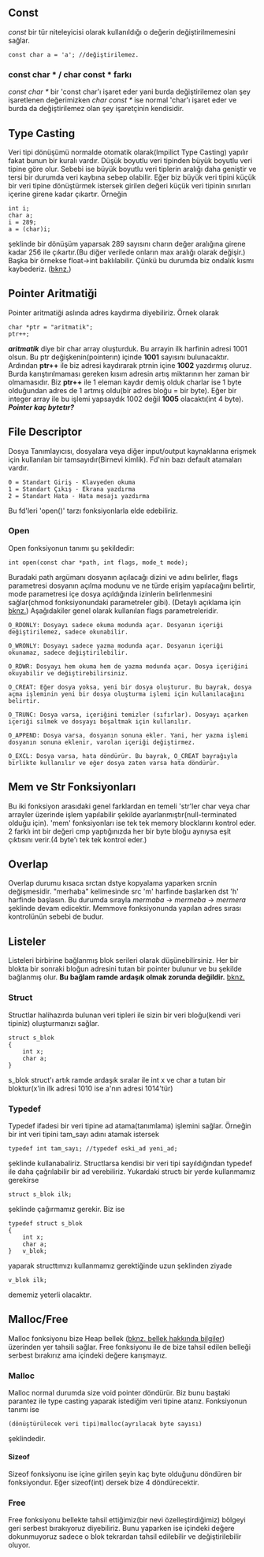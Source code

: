 ## **Const**
*const* bir tür niteleyicisi olarak kullanıldığı o değerin değiştirilmemesini sağlar.

    const char a = 'a'; //değiştirilemez.
### **const char * / char const * farkı**
*const char \** bir 'const char'ı işaret eder yani burda değiştirilemez olan şey işaretlenen değerimizken *char const \** ise normal 'char'ı işaret eder ve burda da değiştirilemez olan şey işaretçinin kendisidir.

## **Type Casting**
Veri tipi dönüşümü normalde otomatik olarak(Impilict Type Casting) yapılır fakat bunun bir kuralı vardır. Düşük boyutlu veri tipinden büyük boyutlu veri tipine göre olur. Sebebi ise büyük boyutlu veri tiplerin aralığı daha geniştir ve tersi bir durumda veri kaybına sebep olabilir.
Eğer biz büyük veri tipini küçük bir veri tipine dönüştürmek istersek girilen değeri küçük veri tipinin sınırları içerine girene kadar çıkartır. Örneğin

	int	i;
	char a;
	i = 289;
	a = (char)i;
şeklinde bir dönüşüm yaparsak 289 sayısını charın değer aralığına girene kadar 256 ile çıkartır.(Bu diğer verilede onların max aralığı olarak değişir.)
Başka bir örnekse float->int baklılabilir. Çünkü bu durumda biz ondalık kısmı kaybederiz.
([bknz.](https://www.geeksforgeeks.org/type-conversion-c/)) 

## **Pointer Aritmatiği**
Pointer aritmatiği aslında adres kaydırma diyebiliriz. Örnek olarak 

    char *ptr = "aritmatik";
    ptr++;
***aritmatik*** diye bir char array oluşturduk. Bu arrayin ilk harfinin adresi 1001 olsun. Bu ptr değişkenin(pointerın) içinde **1001** sayısını bulunacaktır. Ardından **ptr++** ile biz adresi kaydırarak ptrnin içine **1002** yazdırmış oluruz.
Burda karıştırılmaması gereken kısım adresin artış miktarının her zaman bir olmamasıdır. Biz **ptr++** ile 1 eleman kaydır demiş olduk charlar ise 1 byte olduğundan adres de 1 artmış oldu(bir adres bloğu = bir byte). Eğer bir integer array ile bu işlemi yapsaydık 1002 değil **1005** olacaktı(int 4 byte).
***Pointer kaç bytetır?***
## **File Descriptor**
Dosya Tanımlayıcısı, dosyalara veya diğer input/output kaynaklarına erişmek için kullanılan bir tamsayıdır(Birnevi kimlik). Fd'nin bazı default atamaları vardır.
	
	0 = Standart Giriş - Klavyeden okuma
	1 = Standart Çıkış - Ekrana yazdırma
	2 = Standart Hata - Hata mesajı yazdırma
Bu fd'leri 'open()' tarzı fonksiyonlarla elde edebiliriz.
### **Open**
Open fonksiyonun tanımı şu şekildedir:

	int open(const char *path, int flags, mode_t mode);
Buradaki path argümanı dosyanın açılacağı dizini ve adını belirler, flags parametresi dosyanın açılma modunu ve ne türde erişim yapılacağını belirtir, mode parametresi içe dosya açıldığında izinlerin belirlenmesini sağlar(chmod fonksiyonundaki parametreler gibi). (Detaylı açıklama için [bknz.](https://www.codequoi.com/en/handling-a-file-by-its-descriptor-in-c/#opening_or_creating_a_file_in_c)) Aşağıdakiler genel olarak kullanılan flags parametreleridir.

    O_RDONLY: Dosyayı sadece okuma modunda açar. Dosyanın içeriği değiştirilemez, sadece okunabilir.

    O_WRONLY: Dosyayı sadece yazma modunda açar. Dosyanın içeriği okunamaz, sadece değiştirilebilir.

    O_RDWR: Dosyayı hem okuma hem de yazma modunda açar. Dosya içeriğini okuyabilir ve değiştirebilirsiniz.

    O_CREAT: Eğer dosya yoksa, yeni bir dosya oluşturur. Bu bayrak, dosya açma işleminin yeni bir dosya oluşturma işlemi için kullanılacağını belirtir.

    O_TRUNC: Dosya varsa, içeriğini temizler (sıfırlar). Dosyayı açarken içeriği silmek ve dosyayı boşaltmak için kullanılır.

    O_APPEND: Dosya varsa, dosyanın sonuna ekler. Yani, her yazma işlemi dosyanın sonuna eklenir, varolan içeriği değiştirmez.

    O_EXCL: Dosya varsa, hata döndürür. Bu bayrak, O_CREAT bayrağıyla birlikte kullanılır ve eğer dosya zaten varsa hata döndürür.

## **Mem ve Str Fonksiyonları**
Bu iki fonksiyon arasıdaki genel farklardan en temeli 'str'ler char veya char arrayler üzerinde işlem yapılabilir şekilde ayarlanmıştır(null-terminated olduğu için). 'mem' fonksiyonları ise tek tek memory blocklarını kontrol eder. 2 farklı int bir değeri cmp yaptığınızda her bir byte bloğu aynıysa eşit çıktısını verir.(4 byte'ı tek tek kontrol eder.)

## **Overlap**
Overlap durumu kısaca srctan dstye kopyalama yaparken srcnin değişmesidir. "merhaba" kelimesinde src 'm' harfinde başlarken dst 'h' harfinde başlasın. Bu durumda sırayla *mermaba* -> *mermeba* -> *mermera* şeklinde devam edicektir. Memmove fonksiyonunda yapılan adres sırası kontrolünün sebebi de budur.

## **Listeler**
Listeleri birbirine bağlanmış blok serileri olarak düşünebilirsiniz. Her bir blokta bir sonraki bloğun adresini tutan bir pointer bulunur ve bu şekilde bağlanmış olur. **Bu bağlam ramde ardaşık olmak zorunda değildir.** 
[bknz.](https://www.youtube.com/playlist?list=PLh9ECzBB8tJN9bckI6FbWB03HkmogKrFT)
### **Struct**
Structlar halihazırda bulunan veri tipleri ile sizin bir veri bloğu(kendi veri tipiniz) oluşturmanızı sağlar.

	struct s_blok
	{
		int	x;
		char a;
	}
s_blok struct'ı artık ramde ardaşık sıralar ile int x ve char a tutan bir bloktur(x'in ilk adresi 1010 ise a'nın adresi 1014'tür)
### **Typedef**
Typedef ifadesi bir veri tipine ad atama(tanımlama) işlemini sağlar. Örneğin bir int veri tipini tam_sayı adını atamak istersek

	typedef int tam_sayı; //typedef eski_ad yeni_ad;
şeklinde kullanabaliriz. Structlarsa kendisi bir veri tipi sayıldığından typedef ile daha çağrılabilir bir ad verebiliriz.
Yukardaki structı bir yerde kullanmamız gerekirse

	struct s_blok ilk;
şeklinde çağırmamız gerekir. Biz ise

	typedef struct s_blok
	{
		int	x;
		char a;
	}	v_blok;
yaparak structtımızı kullanmamız gerektiğinde uzun şeklinden ziyade

	v_blok ilk;
dememiz yeterli olacaktır.

## **Malloc/Free**
Malloc fonksiyonu bize Heap bellek ([bknz. bellek hakkında bilgiler](https://medium.com/@memrekaraaslan/nedir-bu-memory-stack-heap-memory-leak-memory-management-c3c14d1c3e6e)) üzerinden yer tahsili sağlar. Free fonksiyonu ile de bize tahsil edilen belleği serbest bırakırız ama içindeki değere karışmayız.
### **Malloc**
Malloc normal durumda size void pointer döndürür. Biz bunu baştaki parantez ile type casting yaparak istediğim veri tipine atarız. Fonksiyonun tanımı ise

	(dönüştürülecek veri tipi)malloc(ayrılacak byte sayısı)
şeklindedir.
#### **Sizeof**
Sizeof fonksiyonu ise içine girilen şeyin kaç byte olduğunu döndüren bir fonksiyondur.
Eğer sizeof(int) dersek bize 4 döndürecektir.
### **Free**
Free fonksiyonu bellekte tahsil ettiğimiz(bir nevi özelleştirdiğimiz) bölgeyi geri serbest bırakıyoruz diyebiliriz. Bunu yaparken ise içindeki değere dokunmuyoruz sadece o blok tekrardan tahsil edilebilir ve değiştirilebilir oluyor.
